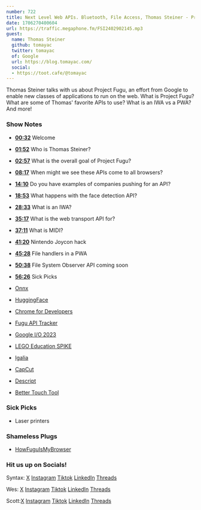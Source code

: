 ```yaml
---
number: 722
title: Next Level Web APIs. Bluetooth, File Access, Thomas Steiner - Project Fugu
date: 1706270400604
url: https://traffic.megaphone.fm/FSI2402902145.mp3
guest:
  name: Thomas Steiner
  github: tomayac
  twitter: tomayac
  of: Google
  url: https://blog.tomayac.com/
  social:
  - https://toot.cafe/@tomayac
---
```


Thomas Steiner talks with us about Project Fugu, an effort from Google to enable new classes of applications to run on the web. What is Project Fugu? What are some of Thomas' favorite APIs to use? What is an IWA vs a PWA? And more!

### Show Notes

* **[00:32](#t=00:32)** Welcome
* **[01:52](#t=01:52)** Who is Thomas Steiner?
* **[02:57](#t=02:57)** What is the overall goal of Project Fugu?
* **[08:17](#t=08:17)** When might we see these APIs come to all browsers?
* **[14:10](#t=14:10)** Do you have examples of companies pushing for an API?
* **[18:53](#t=18:53)** What happens with the face detection API?
* **[28:33](#t=28:33)** What is an IWA?
* **[35:17](#t=35:17)** What is the web transport API for?
* **[37:11](#t=37:11)** What is MIDI?
* **[41:20](#t=41:20)** Nintendo Joycon hack
* **[45:28](#t=45:28)** File handlers in a PWA
* **[50:38](#t=50:38)** File System Observer API coming soon
* **[56:26](#t=56:26)** Sick Picks

* [Onnx](https://onnx.ai/)
* [HuggingFace](https://huggingface.co/docs/transformers.js/index)
* [Chrome for Developers](https://developer.chrome.com/docs/capabilities/status)
* [Fugu API Tracker](https://fugu-tracker.web.app/)
* [Google I/O 2023](https://io.google/2023/)
* [LEGO Education SPIKE](https://spike.legoeducation.com/)
* [Igalia](https://www.igalia.com/)
* [CapCut](https://www.capcut.com/)
* [Descript](https://www.descript.com/)
* [Better Touch Tool](https://folivora.ai/)

### Sick Picks

* Laser printers

### Shameless Plugs

- [HowFuguIsMyBrowser](https://howfuguismybrowser.dev/)

### Hit us up on Socials!

Syntax: [X](https://twitter.com/syntaxfm) [Instagram](https://www.instagram.com/syntax_fm/) [Tiktok](https://www.tiktok.com/@syntaxfm) [LinkedIn](https://www.linkedin.com/company/96077407/admin/feed/posts/) [Threads](https://www.threads.net/@syntax_fm)

Wes: [X](https://twitter.com/wesbos) [Instagram](https://www.instagram.com/wesbos/) [Tiktok](https://www.tiktok.com/@wesbos) [LinkedIn](https://www.linkedin.com/in/wesbos/) [Threads](https://www.threads.net/@wesbos)

Scott:[X](https://twitter.com/stolinski) [Instagram](https://www.instagram.com/stolinski/) [Tiktok](https://www.tiktok.com/@stolinski) [LinkedIn](https://www.linkedin.com/in/stolinski/) [Threads](https://www.threads.net/@stolinski)